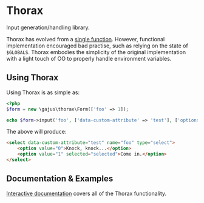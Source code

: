 # Thorax

Input generation/handling library.

Thorax has evolved from a [single function](https://gist.github.com/gajus/8392582). However, functional implementation encouraged bad practise, such as relying on the state of `$GLOBALS`. Thorax embodies the simplicity of the original implementation with a light touch of OO to properly handle environment variables.

## Using Thorax

Using Thorax is as simple as:

```php
<?php
$form = new \gajus\thorax\Form(['foo' => 1]);

echo $form->input('foo', ['data-custom-attribute' => 'test'], ['options' => ['Knock, knock...', 'Come in.']]);
```

The above will produce:

```html
<select data-custom-attribute="test" name="foo" type="select">
	<option value="0">Knock, knock...</option>
	<option value="1" selected="selected">Come in.</option>
</select>
```

## Documentation & Examples

[Interactive documentation](https://dev.anuary.com/2f46cbc3-5bba-590c-bb08-66aca81710a1/demo/) covers all of the Thorax functionality.